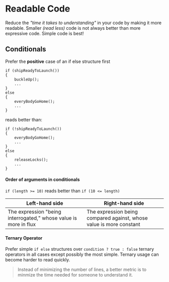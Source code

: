 # Readable Code

Reduce the *"time it takes to understanding"* in your code by making it more readable. Smaller *(read less)* code is not always better than more expressive code. Simple code is best!

## Conditionals

Prefer the **positive** case of an if else structure first

	if (shipReadyToLaunch())
	{
		buckleUp();
		...
	}
	else
	{
		everyBodyGoHome();
		...
	}
	
reads better than:

	if (!shipReadyToLaunch())
	{
		everyBodyGoHome();
		...
	}
	else
	{
		releaseLocks();
		...
	}	
	
#### Order of arguments in conditionals

`if (length >= 10)` reads better than `if (10 <= length)`

**Left-hand side** | **Right-hand side**
-------------------|--------------------
The expression "being interrogated," whose value is more in flux | The expression being compared against, whose value is more constant


#### Ternary Operator

Prefer simple `if else` structures over `condition ? true : false` ternary operators in all cases except possibly the most simple. Ternary usage can become harder to read quickly. 

>Instead of minimizing the number of lines, a better metric is to minmize the time needed for someone to understand it. 


	